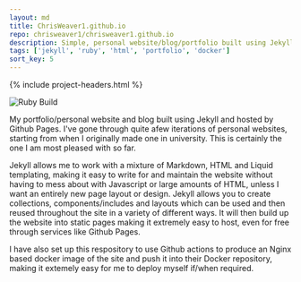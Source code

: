 ```yaml
---
layout: md
title: ChrisWeaver1.github.io
repo: chrisweaver1/chrisweaver1.github.io
description: Simple, personal website/blog/portfolio built using Jekyll, hosted ny Github Pages
tags: ['jekyll', 'ruby', 'html', 'portfolio', 'docker']
sort_key: 5
---
```


{% include project-headers.html %}

![Ruby Build](https://github.com/ChrisWeaver1/chrisweaver1.github.io/workflows/Ruby%20Build/badge.svg?branch=master)

My portfolio/personal website and blog built using Jekyll and hosted by Github Pages. I've gone through quite afew iterations of personal websites, starting from when I originally made one in university. This is certainly the one I am most pleased with so far. 

Jekyll allows me to work with a mixture of Markdown, HTML and Liquid templating, making it easy to write for and maintain the website without having to mess about with Javascript or large amounts of HTML, unless I want an entirely new page layout or design. Jekyll allows you to create collections, components/includes and layouts which can be used and then reused throughout the site in a variety of different ways. It will then build up the website into static pages making it extremely easy to host, even for free through services like Github Pages.

I have also set up this respository to use Github actions to produce an Nginx based docker image of the site and push it into their Docker repository, making it extemely easy for me to deploy myself if/when required. 